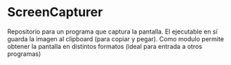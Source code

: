 # ScreenCapturer
Repositorio para un programa que captura la pantalla. El ejecutable en sí guarda la imagen al clipboard (para copiar y pegar). Como modulo permite obtener la pantalla en distintos formatos (ideal para entrada a otros programas)
